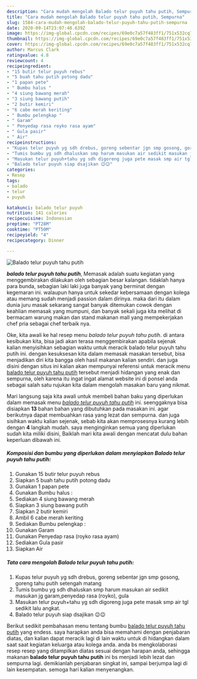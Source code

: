 ```yaml
---
description: "Cara mudah mengolah Balado telur puyuh tahu putih, Sempurna"
title: "Cara mudah mengolah Balado telur puyuh tahu putih, Sempurna"
slug: 1584-cara-mudah-mengolah-balado-telur-puyuh-tahu-putih-sempurna
date: 2020-09-14T23:07:48.639Z
image: https://img-global.cpcdn.com/recipes/69e0c7a57f483ff1/751x532cq70/balado-telur-puyuh-tahu-putih-foto-resep-utama.jpg
thumbnail: https://img-global.cpcdn.com/recipes/69e0c7a57f483ff1/751x532cq70/balado-telur-puyuh-tahu-putih-foto-resep-utama.jpg
cover: https://img-global.cpcdn.com/recipes/69e0c7a57f483ff1/751x532cq70/balado-telur-puyuh-tahu-putih-foto-resep-utama.jpg
author: Marcus Clark
ratingvalue: 4.8
reviewcount: 4
recipeingredient:
- "15 butir telur puyuh rebus"
- "5 buah tahu putih potong dadu"
- "1 papan pete"
- " Bumbu halus "
- "4 siung bawang merah"
- "3 siung bawang putih"
- "2 butir kemiri"
- "6 cabe merah keriting"
- " Bumbu pelengkap "
- " Garam"
- " Penyedap rasa royko rasa ayam"
- " Gula pasir"
- " Air"
recipeinstructions:
- "Kupas telur puyuh yg sdh drebus, goreng sebentar jgn smp gosong, goreng tahu putih setengah matang"
- "Tumis bumbu yg sdh dhaluskan smp harum masukan air sedikit masukan jg garam,penyedap rasa (royko), gula"
- "Masukan telur puyuh+tahu yg sdh digoreng juga pete masak smp air tgl sedikit lalu angkat."
- "Balado telur puyuh siap dsajikan 😉😉"
categories:
- Resep
tags:
- balado
- telur
- puyuh

katakunci: balado telur puyuh 
nutrition: 141 calories
recipecuisine: Indonesian
preptime: "PT28M"
cooktime: "PT50M"
recipeyield: "4"
recipecategory: Dinner

---
```



![Balado telur puyuh tahu putih](https://img-global.cpcdn.com/recipes/69e0c7a57f483ff1/751x532cq70/balado-telur-puyuh-tahu-putih-foto-resep-utama.jpg)

<b><i>balado telur puyuh tahu putih</i></b>, Memasak adalah suatu kegiatan yang menggembirakan dilakukan oleh sebagian besar kalangan. tidaklah hanya para bunda, sebagian laki laki juga banyak yang berminat dengan kegemaran ini. walaupun hanya untuk sekedar kebersamaan dengan kolega atau memang sudah menjadi passion dalam dirinya. maka dari itu dalam dunia juru masak sekarang sangat banyak ditemukan cowok dengan keahlian memasak yang mumpuni, dan banyak sekali juga kita melihat di bermacam warung makan dan stand makanan mall yang mempekerjakan chef pria sebagai chef terbaik nya.



Oke, kita awali ke hal resep menu <i>balado telur puyuh tahu putih</i>. di antara kesibukan kita, bisa jadi akan terasa menggembirakan apabila sejenak kalian menyisihkan sebagian waktu untuk meracik balado telur puyuh tahu putih ini. dengan kesuksesan kita dalam memasak masakan tersebut, bisa menjadikan diri kita bangga oleh hasil makanan kalian sendiri. dan juga disini dengan situs ini kalian akan mempunyai referensi untuk meracik menu <u>balado telur puyuh tahu putih</u> tersebut menjadi hidangan yang enak dan sempurna, oleh karena itu ingat ingat alamat website ini di ponsel anda sebagai salah satu rujukan kita dalam mengolah masakan baru yang nikmat.


Mari langsung saja kita awali untuk membeli bahan baku yang diperlukan dalam memasak menu <u><i>balado telur puyuh tahu putih</i></u> ini. seenggaknya bisa disiapkan <b>13</b> bahan bahan yang dibutuhkan pada masakan ini. agar berikutnya dapat membuahkan rasa yang lezat dan sempurna. dan juga sisihkan waktu kalian sejenak, sebab kita akan memprosesnya kurang lebih dengan <b>4</b> langkah mudah. saya menginginkan semua yang diperlukan sudah kita miliki disini, Baiklah mari kita awali dengan mencatat dulu bahan keperluan dibawah ini.

<!--inarticleads1-->

##### Komposisi dan bumbu yang diperlukan dalam menyiapkan Balado telur puyuh tahu putih:

1. Gunakan 15 butir telur puyuh rebus
1. Siapkan 5 buah tahu putih potong dadu
1. Gunakan 1 papan pete
1. Gunakan  Bumbu halus :
1. Sediakan 4 siung bawang merah
1. Siapkan 3 siung bawang putih
1. Siapkan 2 butir kemiri
1. Ambil 6 cabe merah keriting
1. Sediakan  Bumbu pelengkap :
1. Gunakan  Garam
1. Gunakan  Penyedap rasa (royko rasa ayam)
1. Sediakan  Gula pasir
1. Siapkan  Air




<!--inarticleads2-->

##### Tata cara mengolah Balado telur puyuh tahu putih:

1. Kupas telur puyuh yg sdh drebus, goreng sebentar jgn smp gosong, goreng tahu putih setengah matang
1. Tumis bumbu yg sdh dhaluskan smp harum masukan air sedikit masukan jg garam,penyedap rasa (royko), gula
1. Masukan telur puyuh+tahu yg sdh digoreng juga pete masak smp air tgl sedikit lalu angkat.
1. Balado telur puyuh siap dsajikan 😉😉




Berikut sedikit pembahasan menu tentang bumbu <u>balado telur puyuh tahu putih</u> yang endess. saya harapkan anda bisa memahami dengan penjabaran diatas, dan kalian dapat meracik lagi di lain waktu untuk di hidangkan dalam saat saat kegiatan keluarga atau kolega anda. anda bs mengkolaborasi resep resep yang ditampilkan diatas sesuai dengan harapan anda, sehingga makanan <b>balado telur puyuh tahu putih</b> ini bs menjadi lebih lezat dan sempurna lagi. demikianlah penjabaran singkat ini, sampai berjumpa lagi di lain kesempatan. semoga hari kalian menyenangkan.
